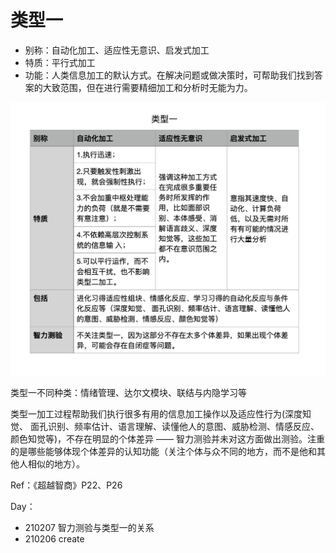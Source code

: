 # 类型一

- 别称：自动化加工、适应性无意识、启发式加工
- 特质：平行式加工
- 功能：人类信息加工的默认方式。在解决问题或做决策时，可帮助我们找到答案的大致范围，但在进行需要精细加工和分析时无能为力。

![类型一](img/1613438696788-截屏2021-02-16%2009.23.42.png)

类型一不同种类：情绪管理、达尔文模块、联结与内隐学习等

类型一加工过程帮助我们执行很多有用的信息加工操作以及适应性行为(深度知觉、 面孔识别、频率估计、语言理解、读懂他人的意图、威胁检测、情感反应、颜色知觉等)，不存在明显的个体差异 —— 智力测验并未对这方面做出测验。注重的是哪些能够体现个体差异的认知功能（关注个体与众不同的地方，而不是他和其他人相似的地方）。

Ref：《超越智商》P22、P26

Day：

- 210207 智力测验与类型一的关系
- 210206 create